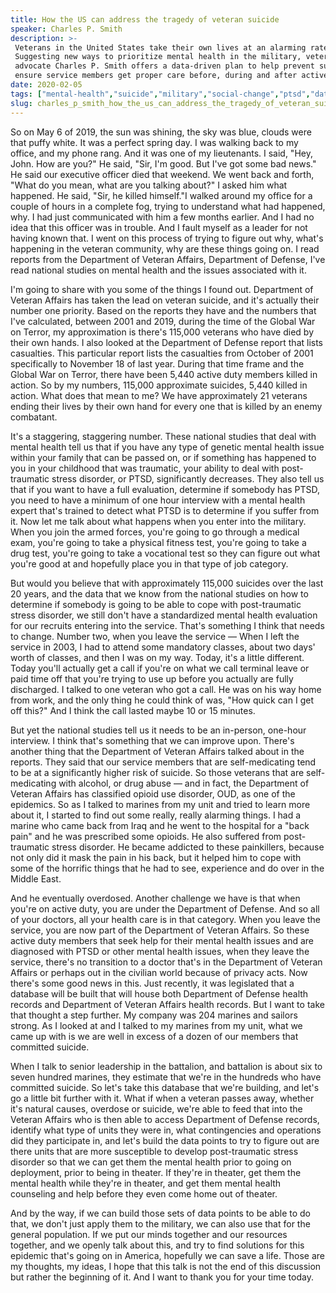```yaml
---
title: How the US can address the tragedy of veteran suicide
speaker: Charles P. Smith
description: >-
 Veterans in the United States take their own lives at an alarming rate.
 Suggesting new ways to prioritize mental health in the military, veterans
 advocate Charles P. Smith offers a data-driven plan to help prevent suicide and
 ensure service members get proper care before, during and after active duty.
date: 2020-02-05
tags: ["mental-health","suicide","military","social-change","ptsd","data"]
slug: charles_p_smith_how_the_us_can_address_the_tragedy_of_veteran_suicide
---
```


So on May 6 of 2019, the sun was shining, the sky was blue, clouds were that puffy white.
It was a perfect spring day. I was walking back to my office, and my phone rang. And it was
one of my lieutenants. I said, "Hey, John. How are you?" He said, "Sir, I'm good. But I've
got some bad news." He said our executive officer died that weekend. We went back and
forth, "What do you mean, what are you talking about?" I asked him what happened. He said,
"Sir, he killed himself."I walked around my office for a couple of hours in a complete
fog, trying to understand what had happened, why. I had just communicated with him a few
months earlier. And I had no idea that this officer was in trouble. And I fault myself as
a leader for not having known that. I went on this process of trying to figure out why,
what's happening in the veteran community, why are these things going on. I read reports
from the Department of Veteran Affairs, Department of Defense, I've read national studies
on mental health and the issues associated with it.

I'm going to share with you some of the things I found out. Department of Veteran Affairs
has taken the lead on veteran suicide, and it's actually their number one priority. Based
on the reports they have and the numbers that I've calculated, between 2001 and 2019,
during the time of the Global War on Terror, my approximation is there's 115,000 veterans
who have died by their own hands. I also looked at the Department of Defense report that
lists casualties. This particular report lists the casualties from October of 2001
specifically to November 18 of last year. During that time frame and the Global War on
Terror, there have been 5,440 active duty members killed in action. So by my numbers,
115,000 approximate suicides, 5,440 killed in action. What does that mean to me? We have
approximately 21 veterans ending their lives by their own hand for every one that is
killed by an enemy combatant.

It's a staggering, staggering number. These national studies that deal with mental health
tell us that if you have any type of genetic mental health issue within your family that
can be passed on, or if something has happened to you in your childhood that was
traumatic, your ability to deal with post-traumatic stress disorder, or PTSD,
significantly decreases. They also tell us that if you want to have a full evaluation,
determine if somebody has PTSD, you need to have a minimum of one hour interview with a
mental health expert that's trained to detect what PTSD is to determine if you suffer from
it. Now let me talk about what happens when you enter into the military. When you join the
armed forces, you're going to go through a medical exam, you're going to take a physical
fitness test, you're going to take a drug test, you're going to take a vocational test so
they can figure out what you're good at and hopefully place you in that type of job
category.

But would you believe that with approximately 115,000 suicides over the last 20 years, and
the data that we know from the national studies on how to determine if somebody is going
to be able to cope with post-traumatic stress disorder, we still don't have a standardized
mental health evaluation for our recruits entering into the service. That's something I
think that needs to change. Number two, when you leave the service — When I left the
service in 2003, I had to attend some mandatory classes, about two days' worth of classes,
and then I was on my way. Today, it's a little different. Today you'll actually get a call
if you're on what we call terminal leave or paid time off that you're trying to use up
before you actually are fully discharged. I talked to one veteran who got a call. He was
on his way home from work, and the only thing he could think of was, "How quick can I get
off this?" And I think the call lasted maybe 10 or 15 minutes.

But yet the national studies tell us it needs to be an in-person, one-hour interview. I
think that's something that we can improve upon. There's another thing that the Department
of Veteran Affairs talked about in the reports. They said that our service members that
are self-medicating tend to be at a significantly higher risk of suicide. So those
veterans that are self-medicating with alcohol, or drug abuse — and in fact, the
Department of Veteran Affairs has classified opioid use disorder, OUD, as one of the
epidemics. So as I talked to marines from my unit and tried to learn more about it, I
started to find out some really, really alarming things. I had a marine who came back from
Iraq and he went to the hospital for a "back pain" and he was prescribed some opioids. He
also suffered from post-traumatic stress disorder. He became addicted to these
painkillers, because not only did it mask the pain in his back, but it helped him to cope
with some of the horrific things that he had to see, experience and do over in the Middle
East.

And he eventually overdosed. Another challenge we have is that when you're on active duty,
you are under the Department of Defense. And so all of your doctors, all your health care
is in that category. When you leave the service, you are now part of the Department of
Veteran Affairs. So these active duty members that seek help for their mental health
issues and are diagnosed with PTSD or other mental health issues, when they leave the
service, there's no transition to a doctor that's in the Department of Veteran Affairs or
perhaps out in the civilian world because of privacy acts. Now there's some good news in
this. Just recently, it was legislated that a database will be built that will house both
Department of Defense health records and Department of Veteran Affairs health records. But
I want to take that thought a step further. My company was 204 marines and sailors strong.
As I looked at and I talked to my marines from my unit, what we came up with is we are
well in excess of a dozen of our members that committed suicide.

When I talk to senior leadership in the battalion, and battalion is about six to seven
hundred marines, they estimate that we're in the hundreds who have committed suicide. So
let's take this database that we're building, and let's go a little bit further with it.
What if when a veteran passes away, whether it's natural causes, overdose or suicide,
we're able to feed that into the Veteran Affairs who is then able to access Department of
Defense records, identify what type of units they were in, what contingencies and
operations did they participate in, and let's build the data points to try to figure out
are there units that are more susceptible to develop post-traumatic stress disorder so
that we can get them the mental health prior to going on deployment, prior to being in
theater. If they're in theater, get them the mental health while they're in theater, and
get them mental health counseling and help before they even come home out of
theater.

And by the way, if we can build those sets of data points to be able to do that, we don't
just apply them to the military, we can also use that for the general population. If we
put our minds together and our resources together, and we openly talk about this, and try
to find solutions for this epidemic that's going on in America, hopefully we can save a
life. Those are my thoughts, my ideas, I hope that this talk is not the end of this
discussion but rather the beginning of it. And I want to thank you for your time
today.

<!--
ad_duration=3.33
comment_count=7
event="TED@WellsFargo"
external_start_time=0
has_talk_citation=1
intro_duration=11.82
is_subtitle_required="False"
is_talk_featured="True"
language="en"
language_swap="False"
native_language="en"
number_of_related_talks=6
number_of_speakers=1
number_of_subtitled_videos=7
number_of_tags=6
number_of_talk_download_languages=8
number_of_talk_more_resources=0
number_of_talk_recommendations=1
number_of_talks_take_actions=4
post_ad_duration=0.83
published_timestamp="2020-05-22 14:54:04"
recording_date="2020-02-05"
speaker_description="Veteran's advocate"
speaker_is_published=1
speaker_name="Charles P. Smith"
talk_more_resources=[]
talk_name="How the US can address the tragedy of veteran suicide"
talk_recommendations_blurb="More resources curated by Charles P. Smith"
talks_tags=["mental-health","suicide","military","social-change","ptsd","data"]
url_audio="https://download.ted.com/talks/CharlesPSmith_2020S.mp3?apikey=acme-roadrunner"
url_photo_speaker="https://pe.tedcdn.com/images/ted/942d9027e264c520c896587fc1789dfa3cff607a_254x191.jpg"
url_photo_talk="https://s3.amazonaws.com/talkstar-photos/uploads/d4888507-ded6-47a9-9587-4bdf50e87985/CharlesPSmith_2020S-embed.jpg"
url_webpage="https://www.ted.com/talks/charles_p_smith_how_the_us_can_address_the_tragedy_of_veteran_suicide"
video_type_name="TED Institute Talk"
-->